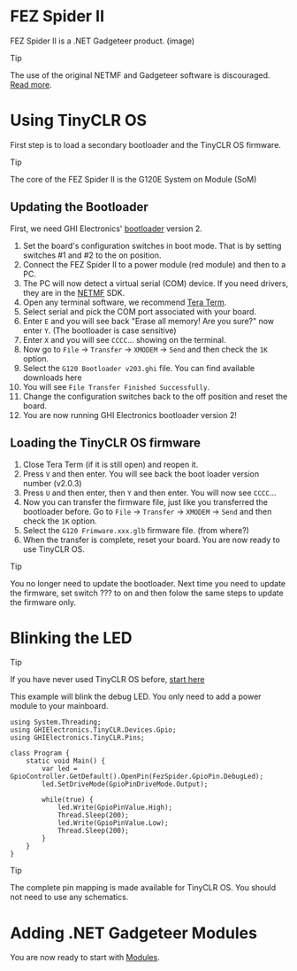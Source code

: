 # FEZ Spider II

FEZ Spider II is a .NET Gadgeteer product.
(image)

> [!Tip]
> The use of the original NETMF and Gadgeteer software is discouraged. [Read more](intro.html).

# Using TinyCLR OS

First step is to load a secondary bootloader and the TinyCLR OS firmware.


> [!Tip]
> The core of the FEZ Spider II is the G120E System on Module (SoM)

## Updating the Bootloader

First, we need GHI Electronics' [bootloader](../../loaders/bootloader.html) version 2.

1. Set the board's configuration switches in boot mode. That is by setting switches #1 and #2 to the on position.
2. Connect the FEZ Spider II to a power module (red module) and then to a PC.
3. The PC will now detect a virtual serial (COM) device. If you need drivers, they are in the [NETMF](../netmf/intro.html) SDK.
4. Open any terminal software, we recommend [Tera Term](http://ttssh2.osdn.jp/).
5. Select serial and pick the COM port associated with your board.
6. Enter `E` and you will see back "Erase all memory! Are you sure?" now enter `Y`. (The bootloader is case sensitive)
7. Enter `X` and you will see `CCCC`... showing on the terminal.
8. Now go to `File` -> `Transfer` -> `XMODEM` -> `Send` and then check the `1K` option.
9. Select the `G120 Bootloader v203.ghi` file. You can find available downloads here
10. You will see `File Transfer Finished Successfully`.
11. Change the configuration switches back to the off position and reset the board.
12. You are now running GHI Electronics bootloader version 2!

## Loading the TinyCLR OS firmware

1. Close Tera Term (if it is still open) and reopen it.
2. Press `V` and then enter. You will see back the boot loader version number (v2.0.3)
3. Press `U` and then enter, then `Y` and then enter. You will now see `CCCC`...
4. Now you can transfer the firmware file, just like you transferred the bootloader before. Go to `File` -> `Transfer` -> `XMODEM` -> `Send` and then check the `1K` option.
5. Select the `G120 Frimware.xxx.glb` firmware file. (from where?)
6. When the transfer is complete, reset your board. You are now ready to use TinyCLR OS.


> [!Tip]
> You no longer need to update the bootloader. Next time you need to update the firmware, set switch ??? to on and then folow the same steps to update the firmware only.

 # Blinking the LED

> [!Tip]
> If you have never used TinyCLR OS before, [start here]( http://docs.ghielectronics.com/tinyclr/tutorials/intro.html)

This example will blink the debug LED. You only need to add a power module to your mainboard.

```
using System.Threading;
using GHIElectronics.TinyCLR.Devices.Gpio;
using GHIElectronics.TinyCLR.Pins;

class Program {
    static void Main() {
        var led = GpioController.GetDefault().OpenPin(FezSpider.GpioPin.DebugLed);
        led.SetDriveMode(GpioPinDriveMode.Output);

        while(true) {
            led.Write(GpioPinValue.High);
            Thread.Sleep(200);
            led.Write(GpioPinValue.Low);
            Thread.Sleep(200);
        }
    }
}
```

> [!Tip]
> The complete pin mapping is made available for TinyCLR OS. You should not need to use any schematics.

# Adding .NET Gadgeteer Modules
You are now ready to start with [Modules](modules.html).
